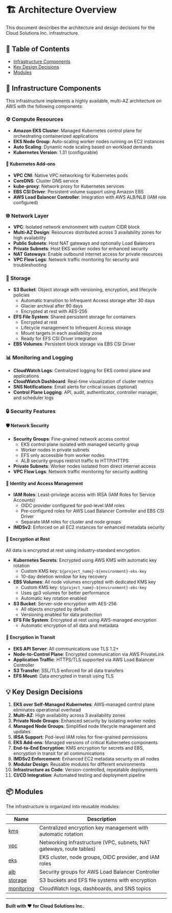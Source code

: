# 🏗️ Architecture Overview <!-- omit in toc -->

This document describes the architecture and design decisions for the Cloud Solutions Inc. infrastructure.

## 📑 Table of Contents <!-- omit in toc -->

- [Infrastructure Components](#infrastructure-components)
- [Key Design Decisions](#key-design-decisions)
- [Modules](#modules)

## 🧩 Infrastructure Components

This infrastructure implements a highly available, multi-AZ architecture on AWS with the following components:

### ⚙️ Compute Resources

- **Amazon EKS Cluster**: Managed Kubernetes control plane for orchestrating containerized applications
- **EKS Node Group**: Auto-scaling worker nodes running on EC2 instances
- **Auto Scaling**: Dynamic node scaling based on workload demands
- **Kubernetes Version**: 1.31 (configurable)

#### 🔌 Kubernetes Add-ons

- **VPC CNI**: Native VPC networking for Kubernetes pods
- **CoreDNS**: Cluster DNS service
- **kube-proxy**: Network proxy for Kubernetes services
- **EBS CSI Driver**: Persistent volume support using Amazon EBS
- **AWS Load Balancer Controller**: Integration with AWS ALB/NLB (IAM role configured)

### 🌐 Network Layer

- **VPC**: Isolated network environment with custom CIDR block
- **Multi-AZ Design**: Resources distributed across 3 availability zones for high availability
- **Public Subnets**: Host NAT gateways and optionally Load Balancers
- **Private Subnets**: Host EKS worker nodes for enhanced security
- **NAT Gateways**: Enable outbound internet access for private resources
- **VPC Flow Logs**: Network traffic monitoring for security and troubleshooting

### 💾 Storage

- **S3 Bucket**: Object storage with versioning, encryption, and lifecycle policies
  - Automatic transition to Infrequent Access storage after 30 days
  - Glacier archival after 90 days
  - Encrypted at rest with AES-256
- **EFS File System**: Shared persistent storage for containers
  - Encrypted at rest
  - Lifecycle management to Infrequent Access storage
  - Mount targets in each availability zone
  - Ready for EFS CSI Driver integration
- **EBS Volumes**: Persistent block storage via EBS CSI Driver

### 📊 Monitoring and Logging

- **CloudWatch Logs**: Centralized logging for EKS control plane and applications
- **CloudWatch Dashboard**: Real-time visualization of cluster metrics
- **SNS Notifications**: Email alerts for critical issues (optional)
- **Control Plane Logging**: API, audit, authenticator, controller manager, and scheduler logs

### 🔒 Security Features

#### 🛡️ Network Security
- **Security Groups**: Fine-grained network access control
  - EKS control plane isolated with managed security group
  - Worker nodes in private subnets
  - EFS only accessible from worker nodes
  - ALB security groups restrict traffic to HTTP/HTTPS
- **Private Subnets**: Worker nodes isolated from direct internet access
- **VPC Flow Logs**: Network traffic monitoring for security auditing

#### 🔑 Identity and Access Management
- **IAM Roles**: Least-privilege access with IRSA (IAM Roles for Service Accounts)
  - OIDC provider configured for pod-level IAM roles
  - Pre-configured roles for AWS Load Balancer Controller and EBS CSI Driver
  - Separate IAM roles for cluster and node groups
- **IMDSv2**: Enforced on all EC2 instances for enhanced metadata security

#### 🔐 Encryption at Rest
All data is encrypted at rest using industry-standard encryption:
- **Kubernetes Secrets**: Encrypted using AWS KMS with automatic key rotation
  - Custom KMS key: `${project_name}-${environment}-eks-key`
  - 10-day deletion window for key recovery
- **EBS Volumes**: All node volumes encrypted with dedicated KMS key
  - Custom KMS key: `${project_name}-${environment}-ebs-key`
  - Uses gp3 volumes for better performance
  - Automatic key rotation enabled
- **S3 Bucket**: Server-side encryption with AES-256
  - All objects encrypted by default
  - Versioning enabled for data protection
- **EFS File System**: Encrypted at rest using AWS-managed encryption
  - Automatic encryption of all data and metadata

#### 🚀 Encryption in Transit
- **EKS API Server**: All communications use TLS 1.2+
- **Node-to-Control Plane**: Encrypted communication via AWS PrivateLink
- **Application Traffic**: HTTPS/TLS supported via AWS Load Balancer Controller
- **S3 Transfer**: SSL/TLS enforced for all data transfers
- **EFS Mount**: Data encrypted in transit using TLS

## 💡 Key Design Decisions

1. **EKS over Self-Managed Kubernetes**: AWS-managed control plane eliminates operational overhead
2. **Multi-AZ**: High availability across 3 availability zones
3. **Private Node Groups**: Enhanced security by isolating worker nodes
4. **Managed Node Groups**: Simplified node lifecycle management and updates
5. **IRSA Support**: Pod-level IAM roles for fine-grained permissions
6. **EKS Add-ons**: Managed versions of critical Kubernetes components
7. **End-to-End Encryption**: KMS encryption for secrets and EBS, encryption in transit for all communications
8. **IMDSv2 Enforcement**: Enhanced EC2 metadata security on all nodes
9. **Modular Design**: Reusable modules for different environments
10. **Infrastructure as Code**: Version-controlled, repeatable deployments
11. **CI/CD Integration**: Automated testing and deployment pipeline

## 📦 Modules

The infrastructure is organized into reusable modules:


| Name                                        | Description                                                          |
| ------------------------------------------- | -------------------------------------------------------------------- |
| [kms](../modules/kms/main.tf)               | Centralized encryption key management with automatic rotation        |
| [vpc](../modules/vpc/main.tf)               | Networking infrastructure (VPC, subnets, NAT gateways, route tables) |
| [eks](../modules/eks/main.tf)               | EKS cluster, node groups, OIDC provider, and IAM roles               |
| [alb](../modules/alb/main.tf)               | Security groups for AWS Load Balancer Controller                     |
| [storage](../modules/storage/main.tf)       | S3 buckets and EFS file systems with encryption                      |
| [monitoring](../modules/monitoring/main.tf) | CloudWatch logs, dashboards, and SNS topics                          |

---

**Built with ❤️ for Cloud Solutions Inc.**
